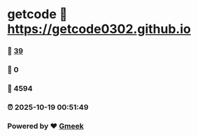 # getcode :link: https://getcode0302.github.io 
### :page_facing_up: [39](https://getcode0302.github.io/tag.html) 
### :speech_balloon: 0 
### :hibiscus: 4594 
### :alarm_clock: 2025-10-19 00:51:49 
### Powered by :heart: [Gmeek](https://github.com/Meekdai/Gmeek)
